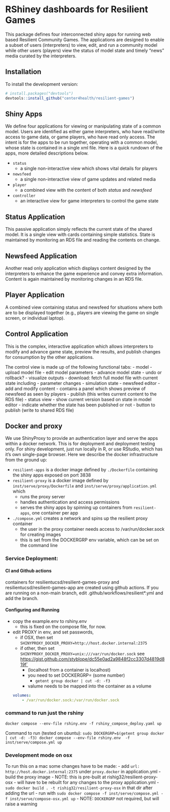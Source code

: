 
<!-- README.md is generated from README.Rmd. Please edit that file -->

# RShiney dashboards for Resilient Games

<!-- badges: start -->
<!-- badges: end -->

This package defines four interconnected shiny apps for running web
based Resilient Community Games. The applications are designed to enable
a subset of users (interpreters) to view, edit, and run a community
model while other users (players) view the status of model state and
timely “news” media curated by the interpreters.

## Installation

To install the development version:

``` r
# install.packages("devtools")
devtools::install_github("center4health/resilient-games")
```

## Shiny Apps

We define four applications for viewing or manipulating state of a
common model. Users are identified as either game interpreters, who have
read/write access to game data, or game players, who have read only
access. The intent is for the apps to be run together, operating with a
common model, whose state is contained in a single xml file. Here is a
quick rundown of the apps, more detailed descriptions below.

- `status`
  - a single non-interactive view which shows vital details for players
- `newsfeed`
  - a single non-interactive view of game updates and related media
- `player`
  - a combined view with the content of both *status* and *newsfeed*
- `controller`
  - an interactive view for game interpreters to control the game state

## Status Application

This passive application simply reflects the current state of the shared
model. It is a single view with cards containing simple statistics.
State is maintained by monitoring an RDS file and reading the contents
on change.

## Newsfeed Application

Another read only application which displays content designed by the
interpreters to enhance the game experience and convey extra
information. Content is again maintained by monitoring changes in an RDS
file.

## Player Application

A combined view containing status and newsfeed for situations where both
are to be displayed together (e.g., players are viewing the game on
single screen, or individual laptop).

## Control Application

This is the complex, interactive application which allows interpreters
to modify and advance game state, preview the results, and publish
changes for consumption by the other applications.

The control view is made up of the following functional tabs: - model -
upload model file - edit model parameters - advance model state - undo
or rollback? - visualize outputs - download: fetch full model file with
current state including - parameter changes - simulation state -
newsfeed editor - add and modify content - contains a panel which shows
preview of newsfeed as seen by players - publish (this writes current
content to the RDS file) - status view - show current version based on
state in model editor - indicate whether the state has been published or
not - button to publish (write to shared RDS file)

## Docker and proxy

We use ShinyProxy to provide an authentication layer and serve the apps
within a docker network. This is for deployment and deployment testing
only. For shiny development, just run locally in R, or use RStudio,
which has it’s own single-page browser. Here we describe the docker
infrastructure from the ground up:

- `resilient-apps` is a docker image defined by `./Dockerfile`
  containing the shiny apps exposed on port 3838
- `resilient-proxy` is a docker image defined by
  `inst/serve/proxy/Dockerfile` and `inst/serve/proxy/application.yml`
  which
  - runs the proxy server
  - handles authentication and access permissions
  - serves the shiny apps by spinning up containers from
    `resilient-apps`, one container per app
- `./compose.yml` creates a network and spins up the resilient proxy
  container
  - the user in the proxy container needs access to /var/run/docker.sock
    for creating images
  - this is set from the DOCKERGRP env variable, which can be set on the
    command line

### 
###  Service Deployment:  
#### CI and Github actions
 containers for resilientucsd/resilient-games-proxy and resilientucsd/resilient-games-app
 are created using github actions.
If you are running on a non-main branch, edit .github/workflows/resilient*.yml and add the branch.


#### Configuring and Running
* copy the example.env to rshiny.env
  * this is fixed on the compose file, for now.
* edit PROXY in env, and set passwords, 
    * if OSX, then set `SHINYPROXY_DOCKER_PROXY=http://host.docker.internal:2375`
    * if other, then set `SHINYPROXY_DOCKER_PROXY=unix:///var/run/docker.sock`
           see https://gist.github.com/styblope/dc55e0ad2a9848f2cc3307d4819d819f`
      * (localhost from a container is localhost)
      * you need to set DOCKERGRP= (some number)
          * `getent group docker | cut -d: -f3`
      * valume needs to be mapped into the container as a volume 
  ```yaml
  volumes:
      - /var/run/docker.sock:/var/run/docker.sock
  ``` 

### command to run just the rshiny
`docker compose --env-file rshiny.env -f rshiny_compose_deploy.yaml up`

Command to run (tested on ubuntu):
`sudo DOCKERGRP=$(getent group docker | cut -d: -f3) docker compose --env-file rshiny.env  -f inst/serve/compose.yml up`

### Development mode on osx

To run this on a mac some changes have to be made: - add
`url: http://host.docker.internal:2375` under `proxy.docker` in
application.yml - build the proxy image - NOTE: this is pre-built at
rishig32/resilient-proxy-osx - will have to be rebuilt for any changes
to the proxy application.yml -
`sudo docker build . -t rishig32/resilient-proxy-osx` in that dir after
adding the url - run with
`sudo docker compose -f inst/serve/compose.yml -f inst/serve/compose-osx.yml up` -
NOTE: `DOCKERGRP` not required, but will raise a warning

